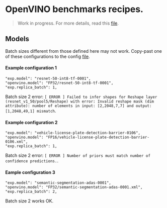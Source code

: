 # OpenVINO benchmarks recipes.

> Work in progress.
For more details, read this [file](../../../docker/openvino/19.09/README.md).


## Models
Batch sizes different from those defined here may not work. Copy-past one of these configurations to the config [file](./config.json).

#### Example configuration 1
```
"exp.model": "resnet-50-int8-tf-0001",
"openvino.model": "FP32/resnet-50-int8-tf-0001",
"exp.replica_batch": 1,
``` 
Batch size 2 error: `[ ERROR ] Failed to infer shapes for Reshape layer (resnet_v1_50/pool5/Reshape) with error: Invalid reshape mask (dim attribute): number of elements in input: [2,2048,7,7] and output: [1,2048,49,1] mismatch`.

#### Example configuration 2
```
"exp.model": "vehicle-license-plate-detection-barrier-0106",
"openvino.model": "FP16/vehicle-license-plate-detection-barrier-0106.xml",
"exp.replica_batch": 1,
``` 
Batch size 2 error: `[ ERROR ] Number of priors must match number of confidence predictions.`.


#### Eample configuration 3
```
"exp.model": "semantic-segmentation-adas-0001",
"openvino.model": "FP32/semantic-segmentation-adas-0001.xml",
"exp.replica_batch": 2,
```
Batch size 2 works OK.